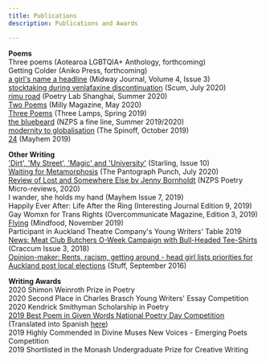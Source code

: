 ```yaml
---
title: Publications
description: Publications and Awards

---
```


<b>Poems</b><br>
Three poems (Aotearoa LGBTQIA+ Anthology, forthcoming)<br>
Getting Colder (Aniko Press, forthcoming)<br>
<a href="http://midwayjournal.com/a-girls-name-a-headline/">a girl's name a headline</a> (Midway Journal, Volume 4, Issue 3)<br>
<a href="http://www.scum-mag.com/stocktaking-during-venlafaxine-discontinuation/">stocktaking during venlafaxine discontinuation</a> (Scum, July 2020)<br>
<a href="https://www.poetrylabshanghai.com/post/summer20">rimu road</a> (Poetry Lab Shanghai, Summer 2020)<br>
<a href="https://www.millymagazine.com/two-poems-by-lily-holloway">Two Poems</a> (Milly Magazine, May 2020)<br>
<a href="https://www.thethreelamps.com/article/lily-holloway?publication=spring-2019">Three Poems</a> (Three Lamps, Spring 2019)<br>
<a href="https://lilyholloway.co.nz/posts/the-bluebeard">the bluebeard</a> (NZPS a fine line, Summer 2019/2020)<br>
<a href="https://thespinoff.co.nz/books/18-10-2019/the-friday-poem-modernity-to-globalisation-by-lily-holloway/">modernity to globalisation</a> (The Spinoff, October 2019)<br>
<a href="https://lilyholloway.co.nz/posts/24">24</a> (Mayhem 2019)<br>

<b>Other Writing</b><br>
<a href="https://www.starlingmag.com/issue-10/lily-holloway">'Dirt', 'My Street', 'Magic' and 'University'</a> (Starling, Issue 10)<br>
<a href="https://www.pantograph-punch.com/posts/Waiting-for-Metamorphosis">Waiting for Metamorphosis</a> (The Pantograph Punch, July 2020)<br>
<a href="https://poetrysociety.org.nz/lost-and-somewhere-else-by-jenny-bornholdt/">Review of Lost and Somewhere Else by Jenny Bornholdt</a> (NZPS Poetry Micro-reviews, 2020) <br>
I wander, she holds my hand (Mayhem Issue 7, 2019)<br>
Happily Ever After: Life After the Ring (Interesting Journal Edition 9, 2019)<br>
Gay Womxn for Trans Rights (Overcommunicate Magazine, Edition 3, 2019)<br>
<a href="https://lilyholloway.co.nz/posts/Flying">Flying</a> (Mindfood, November 2019)<br>
Participant in Auckland Theatre Company's Young Writers' Table 2019<br>
<a href="http://www.craccum.co.nz/?p=2497">News: Meat Club Butchers O-Week Campaign with Bull-Headed Tee-Shirts</a> (Craccum Issue 3, 2018)<br>
<a href="https://www.stuff.co.nz/auckland/local-news/north-shore-times/84029761/opinionmaker-rents-racism-getting-around--head-girl-lists-priorities-for-auckland-post-local-elections">Opinion-maker: Rents, racism, getting around - head girl lists priorities for Auckland post local elections</a> (Stuff, September 2016)

<b>Writing Awards</b><br>
2020 Shimon Weinroth Prize in Poetry<br>
2020 Second Place in Charles Brasch Young Writers' Essay Competition<br>
2020 Kendrick Smithyman Scholarship in Poetry<br>
<a href="https://nzgivenwords.blogspot.com/2019/09/">2019 Best Poem in Given Words National Poetry Day Competition</a> (Translated into Spanish <a href="https://libropalabrasprestadas.blogspot.com/2019/11/dia-nacional-de-la-poesia-nueva-zelanda.html">here</a>)<br>
2019 Highly Commended in Divine Muses New Voices - Emerging Poets Competition<br>
2019 Shortlisted in the Monash Undergraduate Prize for Creative Writing<br>
